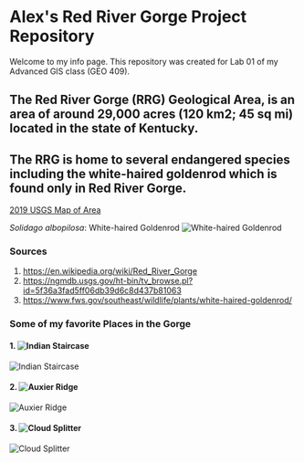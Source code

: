 <!-- Heading 1 -->
# Alex's Red River Gorge Project Repository

<!-- First paragraph -->
Welcome to my info page. 
This repository was created for Lab 01 of my Advanced GIS class (GEO 409).

<!-- Heading 2 -->
## The Red River Gorge (RRG) Geological Area, is an area of around 29,000 acres (120 km2; 45 sq mi) located in the state of Kentucky. 
## The RRG is home to several endangered species including the white-haired goldenrod which is found only in Red River Gorge.

<!-- Link to web page -->
[2019 USGS Map of Area](https://ngmdb.usgs.gov/ht-bin/tv_browse.pl?id=5f36a3fad5ff06db39d6c8d437b81063)

<!-- Display PNG image from a different server. Notice the exclamation mark ! -->
*Solidago albopilosa*: White-haired Goldenrod
![White-haired Goldenrod](https://www.fws.gov/southeast/images/hero/white-haired-goldenrod.jpg)

<!-- 
    This is a comment. The above line grabs a JPG from a URL and will display it as an image. The "White-haired Goldenrod" text inside the brackets is called an Alt property and is used in case the image is corrupted or for browsers that don't display images (they exist). 
-->

<!-- Heading 3 -->
### Sources
1. https://en.wikipedia.org/wiki/Red_River_Gorge
2. https://ngmdb.usgs.gov/ht-bin/tv_browse.pl?id=5f36a3fad5ff06db39d6c8d437b81063
3. https://www.fws.gov/southeast/wildlife/plants/white-haired-goldenrod/

### Some of my favorite Places in the Gorge
#### 1. ![Indian Staircase](https://toredrivergorge.com/top-10-day-hikes/indian-staircase-area/indian-staircase/)
![Indian Staircase](https://cdn-assets.alltrails.com/uploads/photo/image/21040618/extra_large_022648656c177758300a63bbaa53c537.jpg)
#### 2. ![Auxier Ridge](https://toredrivergorge.com/top-10-day-hikes/auxier-ridge-area/auxier-ridge-loop-5-0-miles/)
![Auxier Ridge](https://static.rootsrated.com/image/upload/s--uwHrSV_1--/t_rr_large_traditional/whjhyjafidmbftd0iww7.jpg)
#### 3. ![Cloud Splitter](https://toredrivergorge.com/top-10-day-hikes/indian-staircase-area/cloud-splitter-arch-1-5-miles-unmarked/)
![Cloud Splitter](https://cdn-assets.alltrails.com/uploads/photo/image/22097981/extra_large_4471a3d7139a3b3e4ecbec90ac7c3bc0.jpg)
